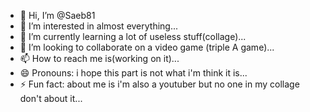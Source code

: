 - 👋 Hi, I’m @Saeb81
- 👀 I’m interested in almost everything...
- 🌱 I’m currently learning a lot of useless stuff(collage)...
- 💞️ I’m looking to collaborate on a video game (triple A game)...
- 📫 How to reach me is(working on it)...
- 😄 Pronouns: i hope this part is not what i'm think it is...
- ⚡ Fun fact: about me is i'm also a youtuber but no one in my collage don't about it...

<!---
Saeb81/Saeb81 is a ✨ special ✨ repository because its `README.md` (this file) appears on your GitHub profile.
You can click the Preview link to take a look at your changes.
--->

